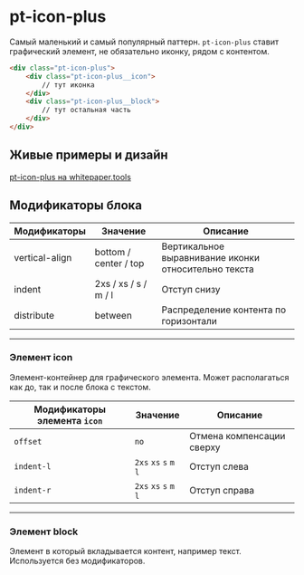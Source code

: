 # pt-icon-plus

Самый маленький и самый популярный паттерн. `pt-icon-plus` ставит графический элемент, не обязательно иконку, рядом с контентом.

```html
<div class="pt-icon-plus">
    <div class="pt-icon-plus__icon">
        // тут иконка
    </div>
    <div class="pt-icon-plus__block">
        // тут остальная часть
    </div>
</div>
```

## Живые примеры и дизайн

[pt-icon-plus на whitepaper.tools](http://whitepaper.tools/doc.html#/pt-icon-plus)


## Модификаторы блока

Модификаторы   | Значение              | Описание                                             
-------------- | --------------------- | ---------------------------------------------------- 
vertical-align | bottom / center / top | Вертикальное выравнивание иконки относительно текста 
indent         | 2xs / xs / s / m / l  | Отступ снизу
distribute     | between               | Распределение контента по горизонтали

___


### Элемент icon

Элемент-контейнер для графического элемента. Может располагаться как до, так и после блока с текстом.

Модификаторы элемента `icon` | Значение               | Описание                 
---------------------------- | ---------------------- | ------------------------- 
`offset`                     | `no`                   | Отмена компенсации сверху 
`indent-l`                   | `2xs` `xs` `s` `m` `l` | Отступ слева
`indent-r`                   | `2xs` `xs` `s` `m` `l` | Отступ справа

___


### Элемент block

Элемент в который вкладывается контент, например текст. Используется без модификаторов.